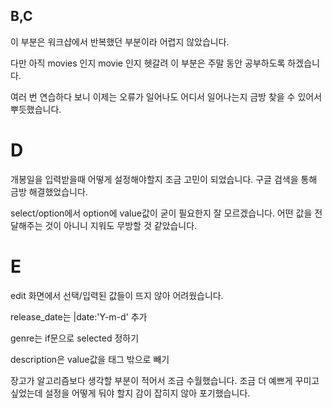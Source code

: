 ## B,C

이 부분은 워크샵에서 반복했던 부분이라 어렵지 않았습니다.

다만 아직 movies 인지 movie 인지 헷갈려 이 부분은 주말 동안 공부하도록 하겠습니다.

여러 번 연습하다 보니 이제는 오류가 일어나도 어디서 일어나는지 금방 찾을 수 있어서 뿌듯했습니다.



# D

개봉일을 입력받을때 어떻게 설정해야할지 조금 고민이 되었습니다.  구글 검색을 통해 금방 해결했었습니다.

select/option에서 option에 value값이 굳이 필요한지 잘 모르겠습니다. 어떤 값을 전달해주는 것이 아니니 지워도 무방할 것 같았습니다.



# E

edit 화면에서 선택/입력된 값들이 뜨지 않아 어려웠습니다. 

release_date는 |date:'Y-m-d' 추가

genre는 if문으로 selected 정하기

description은 value값을 태그 밖으로 빼기



장고가 알고리즘보다 생각할 부분이 적어서 조금 수월했습니다. 조금 더 예쁘게 꾸미고 싶었는데 설정을 어떻게 둬야 할지 감이 잡히지 않아 포기했습니다.